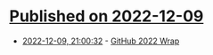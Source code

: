 # [Published on 2022-12-09](index.md)

* [2022-12-09, 21:00:32](https://news.ycombinator.com/item?id=33926412) - [GitHub 2022 Wrap](https://www.githubtrends.io)
